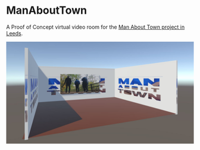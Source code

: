 # ManAboutTown

A Proof of Concept virtual video room for the [Man About Town project in Leeds](https://clothcatleeds.org.uk/projects/manabouttown/).

![Man About Town virtual room screen shot](https://github.com/jmkapp/man-about-town/blob/master/ManAboutTown1.JPG "Man About Town virtual room screen shot")
